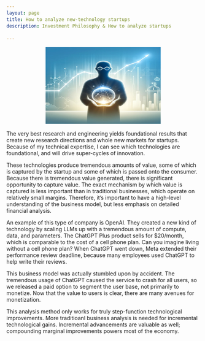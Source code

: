 ```yaml
---
layout: page
title: How to analyze new-technology startups
description: Investment Philosophy & How to analyze startups

---
```

<div align="center"><img src="/assets/media/investment_philosophy/illustration.jpeg" width="300" height="200" alt="Illustration" class="center"></div>

The very best research and engineering yields foundational results that create new research directions and whole new markets for startups. Because of my technical expertise, I can see which technologies are foundational, and will drive super-cycles of innovation.

These technologies produce tremendous amounts of value, some of which is captured by the startup and some of which is passed onto the consumer. Because there is tremendous value generated, there is significant opportunity to capture value. The exact mechanism by which value is captured is less important than in traditional businesses, which operate on relatively small margins. Therefore, it’s important to have a high-level understanding of the business model, but less emphasis on detailed financial analysis.

An example of this type of company is OpenAI. They created a new kind of technology by scaling LLMs up with a tremendous amount of compute, data, and parameters. The ChatGPT Plus product sells for $20/month, which is comparable to the cost of a cell phone plan. Can you imagine living without a cell phone plan? When ChatGPT went down, Meta extended their performance review deadline, because many employees used ChatGPT to help write their reviews.

This business model was actually stumbled upon by accident. The tremendous usage of ChatGPT caused the service to crash for all users, so we released a paid option to segment the user base, not primarily to monetize. Now that the value to users is clear, there are many avenues for monetization.

This analysis method only works for truly step-function technological improvements. More traditioanl business analysis is needed for incremental technological gains. Incremental advancements are valuable as well; compounding marginal improvements powers most of the economy.
